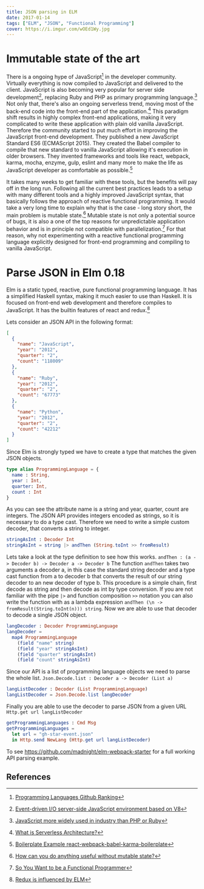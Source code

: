 ```yaml
---
title: JSON parsing in ELM
date: 2017-01-14
tags: ["ELM", "JSON", "Functional Programming"]
cover: https://i.imgur.com/wOEd1Wy.jpg
---
```


# Immutable state of the art
There is a ongoing hype of JavaScript[^1] in the developer community. Virtually everything is now compiled to JavaScript and delivered to the client. JavaScript is also becoming very popular for server side development[^2], replacing Ruby and PHP as primary programming language.[^9] Not only that, there's also an ongoing serverless trend, moving most of the back-end code into the front-end part of the application.[^3] This paradigm shift results in highly complex front-end applications, making it very complicated to write these application with plain old vanilla JavaScript. Therefore the community started to put much effort in improving the JavaScript front-end development. They published a new JavaScript Standard ES6 (ECMAScript 2015). They created the Babel compiler to compile that new standard to vanilla JavaScript allowing it's execution in older browsers. They invented frameworks and tools like react, webpack, karma, mocha, enzyme, gulp, eslint and many more to make the life as JavaScript developer as comfortable as possible.[^5]


It takes many weeks to get familiar with these tools, but the benefits will pay off in the long run. Following all the current best practices leads to a setup with many different tools and a highly improved JavaScript syntax, that basically follows the approach of reactive functional programming. It would take a very long time to explain why that is the case - long story short, the main problem is mutable state.[^8] Mutable state is not only a potential source of bugs, it is also a one of the top reasons for unpredictable application behavior and is in principle not compatible with parallelization.[^6] For that reason, why not experimenting with a reactive functional programming language explicitly designed for front-end programming and compiling to vanilla JavaScript.

# Parse JSON in Elm 0.18
Elm is a static typed, reactive, pure functional programming language. It has a simplified Haskell syntax, making it much easier to use than Haskell. It is focused on front-end web development and therefore compiles to JavaScript. It has the builtin features of react and redux.[^7]

Lets consider an JSON API in the following format:

```Json
[
  {
    "name": "JavaScript",
    "year": "2012",
    "quarter": "2",
    "count": "118009"
  },
  {
    "name": "Ruby",
    "year": "2012",
    "quarter": "2",
    "count": "67773"
  },
  {
    "name": "Python",
    "year": "2012",
    "quarter": "2",
    "count": "42212"
  }
]
```
Since Elm is strongly typed we have to create a type that matches the given JSON objects.
```elm
type alias ProgrammingLanguage = {
  name : String,
  year : Int,
  quarter: Int,
  count : Int
}
```
As you can see the attribute name is a string and year, quarter, count are integers. The JSON API provides integers encoded as strings, so it is necessary to do a type cast. Therefore we need to write a simple custom decoder, that converts a string to integer.

```elm
stringAsInt : Decoder Int
stringAsInt = string |> andThen (String.toInt >> fromResult)
```
Lets take a look at the type definition to see how this works.
`andThen : (a -> Decoder b) -> Decoder a -> Decoder b`
The function `andThen` takes two arguments a decoder a, in this case the standard string decoder and a type cast function from a to decoder b that converts the result of our string decoder to an new decoder of type b. This procedure is a simple chain, first decode as string and then decode as int by type conversion. If you are not familiar with the pipe `|>` and function composition `>>` notation you can also write the function with as a lambda expression `andThen (\n -> fromResult(String.toInt(n))) string`. Now we are able to use that decoder to decode a single JSON object.
```elm
langDecoder : Decoder ProgrammingLanguage
langDecoder =
  map4 ProgrammingLanguage
    (field "name" string)
    (field "year" stringAsInt)
    (field "quarter" stringAsInt)
    (field "count" stringAsInt)
```
Since our API is a list of programming language objects we need to parse the whole list. `Json.Decode.list : Decoder a -> Decoder (List a)`
```elm
langListDecoder : Decoder (List ProgrammingLanguage)
langListDecoder = Json.Decode.list langDecoder
```
Finally you are able to use the decoder to parse JSON from a given URL `Http.get url langListDecoder`
```elm
getProgrammingLanguages : Cmd Msg
getProgrammingLanguages =
  let url = "gh-star-event.json"
  in Http.send NewLang (Http.get url langListDecoder)
```
To see  https://github.com/madnight/elm-webpack-starter for a full working API parsing example.

## References
[^1]: [Programming Languages Github Ranking](https://madnight.github.io/githut)
[^2]: [Event-driven I/O server-side JavaScript environment based on V8](https://en.wikipedia.org/wiki/Node.js)
[^3]: [What is Serverless Architecture?](https://medium.com/@PaulDJohnston/what-is-serverless-architecture-43b9ea4babca#.5adec3yz0)
[^4]: [Destructuring: What, Why and How - Part 1 of ES6 JavaScript Features]( https://www.youtube.com/watch?v=PB_d3uBkQPs)
[^5]: [Boilerplate Example react-webpack-babel-karma-boilerplate](https://github.com/madnight/react-webpack-babel-karma-boilerplate)
[^6]: [So You Want to be a Functional Programmer]( https://medium.com/@cscalfani/so-you-want-to-be-a-functional-programmer-part-1-1f15e387e536#.wu667z5wl)
[^7]: [Redux is influenced by ELM](https://github.com/reactjs/redux#Influences)
[^8]: [How can you do anything useful without mutable state?]( http://stackoverflow.com/questions/1020653/how-can-you-do-anything-useful-without-mutable-state)
[^9]: [JavaScript more widely used in industry than PHP or Ruby](http://www.tiobe.com/tiobe-index/)
